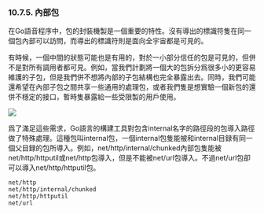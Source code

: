 ### 10.7.5. 內部包

在Go語音程序中，包的封裝機製是一個重要的特性。沒有導出的標識符隻在同一個包內部可以訪問，而導出的標識符則是面向全宇宙都是可見的。

有時候，一個中間的狀態可能也是有用的，對於一小部分信任的包是可見的，但併不是對所有調用者都可見。例如，當我們計劃將一個大的包拆分爲很多小的更容易維護的子包，但是我們併不想將內部的子包結構也完全暴露出去。同時，我們可能還希望在內部子包之間共享一些通用的處理包，或者我們隻是想實驗一個新包的還併不穩定的接口，暫時隻暴露給一些受限製的用戶使用。

![](../images/ch10-01.png)

爲了滿足這些需求，Go語言的構建工具對包含internal名字的路徑段的包導入路徑做了特殊處理。這種包叫internal包，一個internal包隻能被和internal目録有同一個父目録的包所導入。例如，net/http/internal/chunked內部包隻能被net/http/httputil或net/http包導入，但是不能被net/url包導入。不過net/url包卻可以導入net/http/httputil包。

```
net/http
net/http/internal/chunked
net/http/httputil
net/url
```
